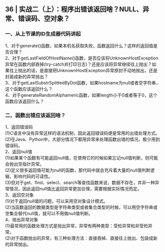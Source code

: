 ## 36 | 实战二（上）：程序出错该返回啥？NULL、异常、错误码、空对象？
### 一、从上节课的ID生成器代码讲起
1、对于generate()函数，如果本机名获取失败，函数返回什么？这样的返回值是否合理？  
2、对于getLastFieldOfHostName()函数，是否应该将UnknownHostException异常在函数内部吞掉(try-catch并打印日志)？还是应该将异常继续往上抛出？如果往上抛出的话，是直接把UnknownHostException异常原封不动地抛出，还是封装成新的异常抛出？  
3、对于getLastSubstrSplittedByDot函数，如果hostname为null或者空字符串，这个函数应该返回什么？  
4、对于generateRandomAlphameric函数，如果length小于0或者等于0，这个函数应该返回什么？

### 二、函数出错应该返回啥？
1、返回错误码  
(1)C语言中没有异常这样的语法机制，因此返回错误码便是常用的出错处理方式。  
(2)在Java、Python中，大部分情况下都用异常来处理函数出错的情况，极少用到错误码。  
2、返回null值  
(1)如果某个函数有可能返回null值，在使用它的时候如果忘记null值判断，则可能会抛出空指针异常。  
(2)定义很多返回值可能为null的函数，那代码中就会充斥着大量的null值判断逻辑，影响代码的可读性。  
(3)但对于get、find、select、search等查找函数来说，数据不存在，并非一种异常情况，因此返回null值比返回异常更加合理，需要根据实际情况而定。  
3、返回空对象  
(1)对于返回null值的问题，可以采用空对象设计模式。  
(2)当函数返回的数据类型是字符串类型或者集合类型的时候，可以用空字符串或空集合替代null值，就可以不用做null值判断。  
4、抛出异常对象  
(1)最常用的函数处理方式是抛出异常，异常有两种类型：受检异常和非受检异常。  
(2)对于函数抛出的异常，有三种处理方法：直接吞掉、直接往上抛出、包装成新的异常抛出。  
